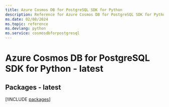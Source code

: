 ```yaml
---
title: Azure Cosmos DB for PostgreSQL SDK for Python
description: Reference for Azure Cosmos DB for PostgreSQL SDK for Python
ms.date: 02/08/2024
ms.topic: reference
ms.devlang: python
ms.service: cosmosdbforpostgresql
---
```

# Azure Cosmos DB for PostgreSQL SDK for Python - latest
## Packages - latest
[!INCLUDE [packages](cosmos-db-for-postgresql-index.md)]